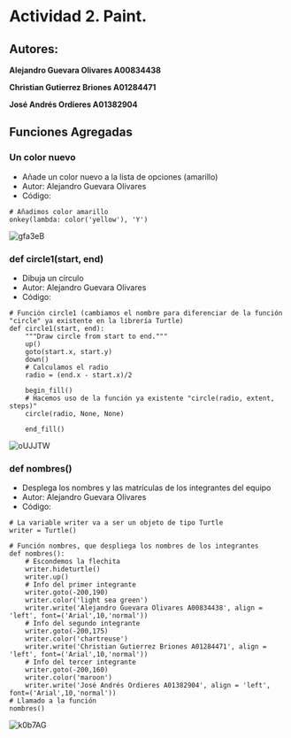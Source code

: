 # Actividad 2. Paint.

## Autores:

**Alejandro Guevara Olivares A00834438**

**Christian Gutierrez Briones A01284471**

**José Andrés Ordieres A01382904**

## Funciones Agregadas

### Un color nuevo
- Añade un color nuevo a la lista de opciones (amarillo) 
- Autor: Alejandro Guevara Olivares
- Código:
```
# Añadimos color amarillo
onkey(lambda: color('yellow'), 'Y')
```
![gfa3eB](https://i.makeagif.com/media/5-13-2022/gfa3eB.gif)

### def circle1(start, end)
- Dibuja un círculo 
- Autor: Alejandro Guevara Olivares
- Código:
```
# Función circle1 (cambiamos el nombre para diferenciar de la función "circle" ya existente en la librería Turtle)
def circle1(start, end):
    """Draw circle from start to end."""
    up()
    goto(start.x, start.y)
    down()
    # Calculamos el radio
    radio = (end.x - start.x)/2
    
    begin_fill()
    # Hacemos uso de la función ya existente "circle(radio, extent, steps)"
    circle(radio, None, None)
    
    end_fill()
```
![oUJJTW](https://i.makeagif.com/media/5-13-2022/oUJJTW.gif)

### def nombres()
- Desplega los nombres y las matrículas de los integrantes del equipo
- Autor: Alejandro Guevara Olivares
- Código:
```
# La variable writer va a ser un objeto de tipo Turtle
writer = Turtle()

# Función nombres, que despliega los nombres de los integrantes
def nombres():
    # Escondemos la flechita
    writer.hideturtle()
    writer.up()
    # Info del primer integrante
    writer.goto(-200,190)
    writer.color('light sea green')
    writer.write('Alejandro Guevara Olivares A00834438', align = 'left', font=('Arial',10,'normal'))
    # Info del segundo integrante
    writer.goto(-200,175)
    writer.color('chartreuse')
    writer.write('Christian Gutierrez Briones A01284471', align = 'left', font=('Arial',10,'normal'))
    # Info del tercer integrante
    writer.goto(-200,160)
    writer.color('maroon')
    writer.write('José Andrés Ordieres A01382904', align = 'left', font=('Arial',10,'normal'))
# Llamado a la función
nombres()
```
![k0b7AG](https://i.makeagif.com/media/5-13-2022/k0b7AG.gif)
